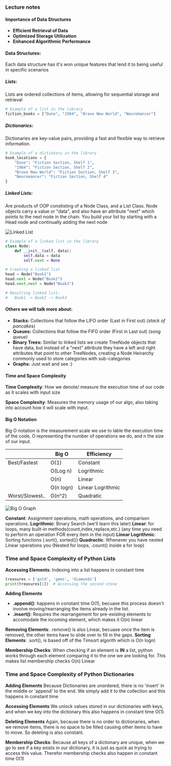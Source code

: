 ### Lecture notes

#### Importance of Data Structures


- **Efficient Retrieval of Data**
- **Optimized Storage Utilization**
- **Enhanced Algorithmic Performance**


#### Data Structures:
Each data structure has it's won unique features that lend it to being useful in specific scenarios

##### Lists:
Lists are ordered collections of items, allowing for sequential storage and retrieval
```python
# Example of a list in the library
fiction_books = ["Dune", "1984", "Brave New World", "Neuromancer"]
```

##### Dictionaries:
Dictionaries are key-value pairs, providing a fast and flexible way to retrieve information.

```python
# Example of a dictionary in the library
book_locations = {
    "Dune": "Fiction Section, Shelf 1",
    "1984": "Fiction Section, Shelf 2",
    "Brave New World": "Fiction Section, Shelf 3",
    "Neuromancer": "Fiction Section, Shelf 4"
}
```

##### Linked Lists:
Are products of OOP constisting of a Node Class, and a List Class. Node objects carry a value or "data", and also have an attribute "next" which points to the next node in the chain. You build your list by starting with a Head node and continually adding the next node

![Linked List](https://media.geeksforgeeks.org/wp-content/uploads/20220829110944/LLdrawio.png)

```python
# Example of a linked list in the library
class Node:
    def __init__(self, data):
        self.data = data
        self.next = None

# Creating a linked list
head = Node("Book1")
head.next = Node("Book2")
head.next.next = Node("Book3")

# Resulting linked list:
#   Book1 -> Book2 -> Book3
```

#### Others we will talk more about:
- **Stacks:** Collections that follow the LIFO order (Last in First out) *(stack of pancakes)*
- **Queues:** Collections that follow the FIFO order (First in Last out) *(song queue)*
- **Binary Trees:** Similar to linked lists we create TreeNode objects that have data, but instead of a "next" attribute they have a left and right attributes that point to other TreeNodes, creating a Node Heirarchy commonly used to store categories with sub-categories
- **Graphs:** Just wait and see :)

#### Time and Space Complexity

**Time Complexity**: How we denote/ measure the execution time of our code as it scales with input size

**Space Complexity**: Measures the memory usage of our algo, also taking into account how it will scale with input.

#### Big O Notation
Big O notation is the measurement scale we use to lable the execution time of the code, O representing the number of operations we do, and n the size of our input.

|| Big O | Efficiency | 
|-----|-------|--------|
| Best/Fastest|O(1)| Constant|
||O(Log n)| Logrithmic|
||O(n)| Linear|
||O(n logn)| Linear Logrithmic|
|Worst/Slowest..|O(n^2)| Quadratic

![Big O Graph](https://miro.medium.com/v2/resize:fit:1400/1*5ZLci3SuR0zM_QlZOADv8Q.jpeg)

**Constant**: Assignment operations, math operations, and comparison operations.
**Logrithmic**: Binary Search (we'll learn this later)
**Linear**: for loops, many built-in methods(count,index,replace,etc.) (any time you need to perform an operation FOR every item in the input)
**Linear Logrithmic**: Sorting functions (.sort(), sorted())
**Quadractic**: Whenever you have nested Linear operations you (Nested for loops, .count() inside a for loop)

### Time and Space Complexity of Python Lists

**Accessing Elements**: Indexing into a list happens in constant time
```python
treasures = ['gold', 'gems', 'diamonds']
print(treasures[1])  # Accessing the second stone
```

**Adding Elements**
- **.append()**: happens in constant time O(1), becuase this process doesn't involve moving/rearranging the items already in the list.
- **.insert()**: Requires the rearrangement for pre-existing elements to accomodate the incoming element, which makes it O(n) linear

**Removing Elements**: 
.remove() is also Linear, becuase once the item is removed, the other items have to slide over to fill in the gaps.
**Sorting Elements**: 
.sort(), is based off of the Timsort algorith which is O(n logn)

**Membership Checks**:
When checking if an element is **IN** a list, python works through each element comparing it to the one we are looking for. This makes list membership checks O(n) Linear

### Time and Space Complexity of Python Dictionaries

**Adding Elements**
Because Dictionaries are unordered, there is no 'insert' in the middle or 'append' to the end. We simply add it to the collection and this happens in constant time

**Accessing Elements**
We unlock values stored in our dictionaries with keys, and when we key into the dictionary this also happens in constant time O(1).

**Deleting Elements**
Again, because there is no order to dictionaries, when we remove items, there is no space to be filled causing other items to have to move. So deleting is also constant.

**Membership Checks**:
Because all keys of a dictionary are unique, when we go to see if a key exists in our dictionary, it is just as quick as trying to access this value. Therefor membership checks also happen in constant time O(1)
